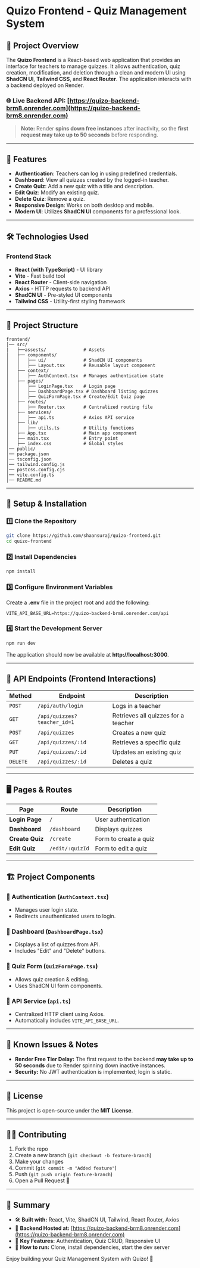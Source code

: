 # Quizo Frontend - Quiz Management System

## 📌 Project Overview
The **Quizo Frontend** is a React-based web application that provides an interface for teachers to manage quizzes. It allows authentication, quiz creation, modification, and deletion through a clean and modern UI using **ShadCN UI**, **Tailwind CSS**, and **React Router**. The application interacts with a backend deployed on Render.

### 🌐 Live Backend API: [https://quizo-backend-brm8.onrender.com](https://quizo-backend-brm8.onrender.com)

> **Note:** Render **spins down free instances** after inactivity, so the **first request may take up to 50 seconds** before responding.

---

## 🚀 Features

- **Authentication**: Teachers can log in using predefined credentials.
- **Dashboard**: View all quizzes created by the logged-in teacher.
- **Create Quiz**: Add a new quiz with a title and description.
- **Edit Quiz**: Modify an existing quiz.
- **Delete Quiz**: Remove a quiz.
- **Responsive Design**: Works on both desktop and mobile.
- **Modern UI**: Utilizes **ShadCN UI** components for a professional look.

---

## 🛠️ Technologies Used

### **Frontend Stack**
- **React (with TypeScript)** - UI library
- **Vite** - Fast build tool
- **React Router** - Client-side navigation
- **Axios** - HTTP requests to backend API
- **ShadCN UI** - Pre-styled UI components
- **Tailwind CSS** - Utility-first styling framework

---

## 📂 Project Structure

```plaintext
frontend/
│── src/
|   ├──assests/              # Assets 
│   ├── components/
│   │   ├── ui/              # ShadCN UI components
│   │   ├── Layout.tsx       # Reusable layout component
│   ├── context/
│   │   ├── AuthContext.tsx  # Manages authentication state
│   ├── pages/
│   │   ├── LoginPage.tsx    # Login page
│   │   ├── DashboardPage.tsx # Dashboard listing quizzes
│   │   ├── QuizFormPage.tsx # Create/Edit Quiz page
│   ├── routes/
│   │   ├── Router.tsx       # Centralized routing file
│   ├── services/
│   │   ├── api.ts           # Axios API service
│   ├── lib/
│   │   ├── utils.ts         # Utility functions
│   ├── App.tsx              # Main app component
│   ├── main.tsx             # Entry point
│   ├── index.css            # Global styles
│── public/
│── package.json
│── tsconfig.json
│── tailwind.config.js
│── postcss.config.cjs
│── vite.config.ts
│── README.md
```

---

## 🔧 Setup & Installation

### 1️⃣ Clone the Repository
```bash
git clone https://github.com/shaansuraj/quizo-frontend.git
cd quizo-frontend
```

### 2️⃣ Install Dependencies
```bash
npm install
```

### 3️⃣ Configure Environment Variables
Create a **.env** file in the project root and add the following:
```env
VITE_API_BASE_URL=https://quizo-backend-brm8.onrender.com/api
```

### 4️⃣ Start the Development Server
```bash
npm run dev
```
The application should now be available at **http://localhost:3000**.

---

## 📡 API Endpoints (Frontend Interactions)

| Method | Endpoint | Description |
|--------|---------|-------------|
| `POST` | `/api/auth/login` | Logs in a teacher |
| `GET`  | `/api/quizzes?teacher_id=1` | Retrieves all quizzes for a teacher |
| `POST` | `/api/quizzes` | Creates a new quiz |
| `GET`  | `/api/quizzes/:id` | Retrieves a specific quiz |
| `PUT`  | `/api/quizzes/:id` | Updates an existing quiz |
| `DELETE` | `/api/quizzes/:id` | Deletes a quiz |

---

## 🖥️ Pages & Routes

| Page | Route | Description |
|------|-------|-------------|
| **Login Page** | `/` | User authentication |
| **Dashboard** | `/dashboard` | Displays quizzes |
| **Create Quiz** | `/create` | Form to create a quiz |
| **Edit Quiz** | `/edit/:quizId` | Form to edit a quiz |

---

## 🏗️ Project Components

### 🔹 Authentication (`AuthContext.tsx`)
- Manages user login state.
- Redirects unauthenticated users to login.

### 🔹 Dashboard (`DashboardPage.tsx`)
- Displays a list of quizzes from API.
- Includes "Edit" and "Delete" buttons.

### 🔹 Quiz Form (`QuizFormPage.tsx`)
- Allows quiz creation & editing.
- Uses ShadCN UI form components.

### 🔹 API Service (`api.ts`)
- Centralized HTTP client using Axios.
- Automatically includes `VITE_API_BASE_URL`.

---

## 📝 Known Issues & Notes
- **Render Free Tier Delay:** The first request to the backend **may take up to 50 seconds** due to Render spinning down inactive instances.
- **Security:** No JWT authentication is implemented; login is static.

---

## 📜 License
This project is open-source under the **MIT License**.

---

## 👨‍💻 Contributing
1. Fork the repo
2. Create a new branch (`git checkout -b feature-branch`)
3. Make your changes
4. Commit (`git commit -m "Added feature"`)
5. Push (`git push origin feature-branch`)
6. Open a Pull Request 🚀

---

## 🎯 Summary
- 🛠 **Built with:** React, Vite, ShadCN UI, Tailwind, React Router, Axios
- 🔗 **Backend Hosted at:** [https://quizo-backend-brm8.onrender.com](https://quizo-backend-brm8.onrender.com)
- 🎯 **Key Features:** Authentication, Quiz CRUD, Responsive UI
- 🚀 **How to run:** Clone, install dependencies, start the dev server

Enjoy building your Quiz Management System with Quizo! 🚀

